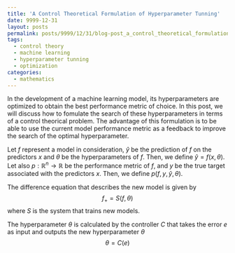 ```yaml
---
title: 'A Control Theoretical Formulation of Hyperparameter Tunning'
date: 9999-12-31
layout: posts
permalink: posts/9999/12/31/blog-post_a_control_theoretical_formulation_of_hyperparameter_tunning
tags: 
  - control theory
  - machine learning
  - hyperparameter tunning
  - optimization
categories:
  - mathematics
---
```


In the development of a machine learning model, its hyperparameters are optimized to obtain the best performance metric of choice. In this post, we will discuss how to fomulate the search of these hyperparameters in terms of a control theorical problem. The advantage of this formulation is to be able to use the current model performance metric as a feedback to improve the search of the optimal hyperparameter.

Let $f$ represent a model in consideration, $\hat{y}$ be the prediction of $f$ on the predictors $x$ and $\theta$ be the hyperparameters of $f$. Then, we define $\hat{y}=f(x,\theta)$. Let also $p:\mathbb{R}^n \to \mathbb{R}$ be the performance metric of $f$, and $y$ be the true target associated with the predictors $x$. Then, we define $p(f,y,\hat{y},\theta)$.

The difference equation that describes the new model is given by
$$f_+=S(f,\theta)$$
where $S$ is the system that trains new models.

The hyperparameter $\theta$ is calculated by the controller $C$ that takes the error $e$ as input and outputs the new hyperparameter $\theta$
$$\theta=C(e)$$